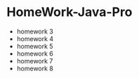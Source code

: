# HomeWork-Java-Pro
- homework 3
- homework 4
- homework 5
- homework 6
- homework 7
- homework 8



